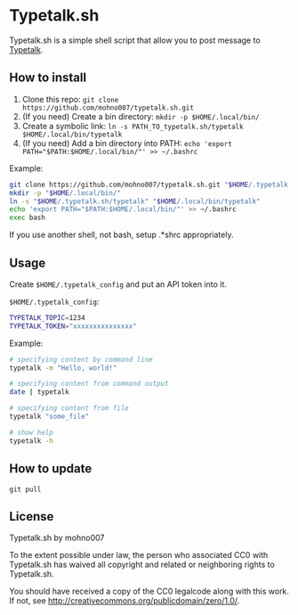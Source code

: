 # Typetalk.sh
Typetalk.sh is a simple shell script that allow you to post message to [Typetalk](https://www.typetalk.com/).

## How to install
1. Clone this repo: `git clone https://github.com/mohno007/typetalk.sh.git`
1. (If you need) Create a bin directory: `mkdir -p $HOME/.local/bin/`
1. Create a symbolic link: `ln -s PATH_TO_typetalk.sh/typetalk $HOME/.local/bin/typetalk`
1. (If you need) Add a bin directory into PATH: `echo 'export PATH="$PATH:$HOME/.local/bin/"' >> ~/.bashrc`

Example:

```sh
git clone https://github.com/mohno007/typetalk.sh.git "$HOME/.typetalk.sh/"
mkdir -p "$HOME/.local/bin/"
ln -s "$HOME/.typetalk.sh/typetalk" "$HOME/.local/bin/typetalk"
echo 'export PATH="$PATH:$HOME/.local/bin/"' >> ~/.bashrc
exec bash
```

If you use another shell, not bash, setup .*shrc appropriately.

## Usage
Create `$HOME/.typetalk_config` and put an API token into it.

`$HOME/.typetalk_config`:

```sh
TYPETALK_TOPIC=1234
TYPETALK_TOKEN="xxxxxxxxxxxxxxx"
```

Example:

```sh
# specifying content by command line
typetalk -m "Hello, world!"

# specifying content from command output
date | typetalk

# specifying content from file
typetalk "some_file"

# show help
typetalk -h
```

## How to update
`git pull`

## License
Typetalk.sh by mohno007

To the extent possible under law, the person who associated CC0 with
Typetalk.sh has waived all copyright and related or neighboring rights
to Typetalk.sh.

You should have received a copy of the CC0 legalcode along with this
work.  If not, see <http://creativecommons.org/publicdomain/zero/1.0/>.
